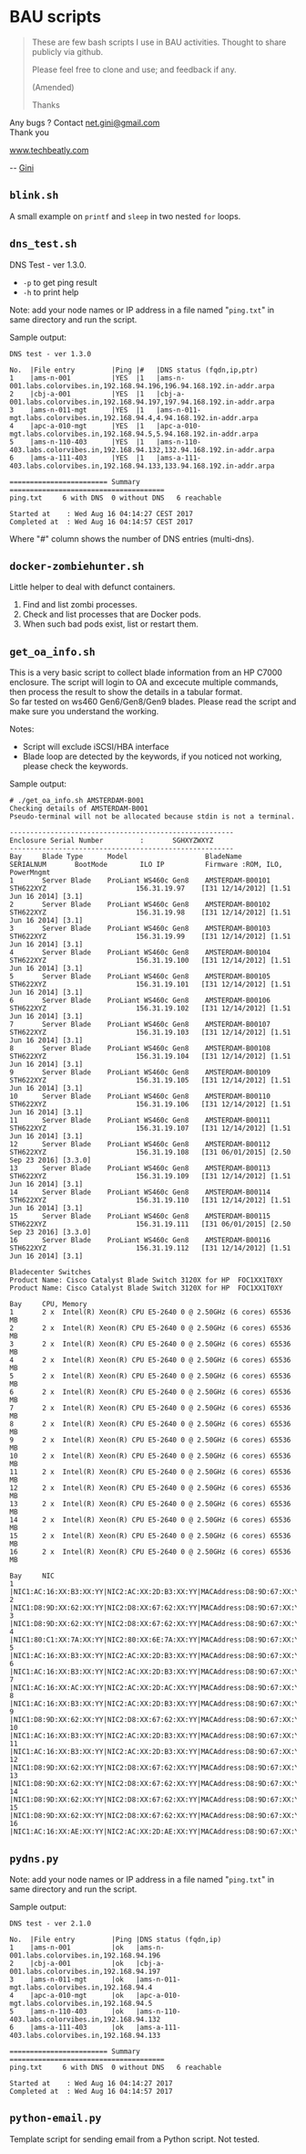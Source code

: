 # BAU scripts

> These are few bash scripts I use in BAU activities. 
> Thought to share publicly via github.
> 
> Please feel free to clone and use; and feedback if any.
> 
> (Amended)
> 
> Thanks

Any bugs ? Contact net.gini@gmail.com  
Thank you

www.techbeatly.com

-- [Gini](@ginigangadharan)

## `blink.sh`

A small example on `printf` and `sleep` in two nested `for` loops.

## `dns_test.sh`

DNS Test - ver 1.3.0.
- `-p` to get ping result
- `-h` to print help

Note:
add your node names or IP address in a file named "`ping.txt`" in same
directory and run the script.

Sample output:
```
DNS test - ver 1.3.0

No.  |File entry         |Ping |#   |DNS status (fqdn,ip,ptr)
1    |ams-n-001          |YES  |1   |ams-n-001.labs.colorvibes.in,192.168.94.196,196.94.168.192.in-addr.arpa
2    |cbj-a-001          |YES  |1   |cbj-a-001.labs.colorvibes.in,192.168.94.197,197.94.168.192.in-addr.arpa
3    |ams-n-011-mgt      |YES  |1   |ams-n-011-mgt.labs.colorvibes.in,192.168.94.4,4.94.168.192.in-addr.arpa
4    |apc-a-010-mgt      |YES  |1   |apc-a-010-mgt.labs.colorvibes.in,192.168.94.5,5.94.168.192.in-addr.arpa
5    |ams-n-110-403      |YES  |1   |ams-n-110-403.labs.colorvibes.in,192.168.94.132,132.94.168.192.in-addr.arpa
6    |ams-a-111-403      |YES  |1   |ams-a-111-403.labs.colorvibes.in,192.168.94.133,133.94.168.192.in-addr.arpa

======================== Summary ======================================
ping.txt	 6 with DNS	 0 without DNS	 6 reachable

Started at    : Wed Aug 16 04:14:27 CEST 2017
Completed at  : Wed Aug 16 04:14:57 CEST 2017
```
Where "#" column shows the number of DNS entries (multi-dns).

## `docker-zombiehunter.sh`

Little helper to deal with defunct containers.

1. Find and list zombi processes.
2. Check and list processes that are Docker pods.
3. When such bad pods exist, list or restart them.

## `get_oa_info.sh`

This is a very basic script to collect blade information from an HP C7000
enclosure.  The script will login to OA and excecute multiple commands,
then process the result to show the details in a tabular format.  
So far tested on ws460 Gen6/Gen8/Gen9 blades.
Please read the script and make sure you understand the working.

Notes:
- Script will exclude iSCSI/HBA interface
- Blade loop are detected by the keywords,
  if you noticed not working, please check the keywords.

Sample output:
```
# ./get_oa_info.sh AMSTERDAM-B001
Checking details of AMSTERDAM-B001
Pseudo-terminal will not be allocated because stdin is not a terminal.

-------------------------------------------------------
Enclosure Serial Number         :       SGHXYZWXYZ
-------------------------------------------------------
Bay     Blade Type      Model                   BladeName       SERIALNUM       BootMode        ILO IP          Firmware :ROM, ILO, PowerMngmt
1       Server Blade    ProLiant WS460c Gen8    AMSTERDAM-B00101 STH622XYZ                      156.31.19.97    [I31 12/14/2012] [1.51 Jun 16 2014] [3.1]
2       Server Blade    ProLiant WS460c Gen8    AMSTERDAM-B00102 STH622XYZ                      156.31.19.98    [I31 12/14/2012] [1.51 Jun 16 2014] [3.1]
3       Server Blade    ProLiant WS460c Gen8    AMSTERDAM-B00103 STH622XYZ                      156.31.19.99    [I31 12/14/2012] [1.51 Jun 16 2014] [3.1]
4       Server Blade    ProLiant WS460c Gen8    AMSTERDAM-B00104 STH622XYZ                      156.31.19.100   [I31 12/14/2012] [1.51 Jun 16 2014] [3.1]
5       Server Blade    ProLiant WS460c Gen8    AMSTERDAM-B00105 STH622XYZ                      156.31.19.101   [I31 12/14/2012] [1.51 Jun 16 2014] [3.1]
6       Server Blade    ProLiant WS460c Gen8    AMSTERDAM-B00106 STH622XYZ                      156.31.19.102   [I31 12/14/2012] [1.51 Jun 16 2014] [3.1]
7       Server Blade    ProLiant WS460c Gen8    AMSTERDAM-B00107 STH622XYZ                      156.31.19.103   [I31 12/14/2012] [1.51 Jun 16 2014] [3.1]
8       Server Blade    ProLiant WS460c Gen8    AMSTERDAM-B00108 STH622XYZ                      156.31.19.104   [I31 12/14/2012] [1.51 Jun 16 2014] [3.1]
9       Server Blade    ProLiant WS460c Gen8    AMSTERDAM-B00109 STH622XYZ                      156.31.19.105   [I31 12/14/2012] [1.51 Jun 16 2014] [3.1]
10      Server Blade    ProLiant WS460c Gen8    AMSTERDAM-B00110 STH622XYZ                      156.31.19.106   [I31 12/14/2012] [1.51 Jun 16 2014] [3.1]
11      Server Blade    ProLiant WS460c Gen8    AMSTERDAM-B00111 STH622XYZ                      156.31.19.107   [I31 12/14/2012] [1.51 Jun 16 2014] [3.1]
12      Server Blade    ProLiant WS460c Gen8    AMSTERDAM-B00112 STH622XYZ                      156.31.19.108   [I31 06/01/2015] [2.50 Sep 23 2016] [3.3.0]
13      Server Blade    ProLiant WS460c Gen8    AMSTERDAM-B00113 STH622XYZ                      156.31.19.109   [I31 12/14/2012] [1.51 Jun 16 2014] [3.1]
14      Server Blade    ProLiant WS460c Gen8    AMSTERDAM-B00114 STH622XYZ                      156.31.19.110   [I31 12/14/2012] [1.51 Jun 16 2014] [3.1]
15      Server Blade    ProLiant WS460c Gen8    AMSTERDAM-B00115 STH622XYZ                      156.31.19.111   [I31 06/01/2015] [2.50 Sep 23 2016] [3.3.0]
16      Server Blade    ProLiant WS460c Gen8    AMSTERDAM-B00116 STH622XYZ                      156.31.19.112   [I31 12/14/2012] [1.51 Jun 16 2014] [3.1]

Bladecenter Switches
Product Name: Cisco Catalyst Blade Switch 3120X for HP  FOC1XX1T0XY
Product Name: Cisco Catalyst Blade Switch 3120X for HP  FOC1XX1T0XY

Bay     CPU, Memory
1       2 x  Intel(R) Xeon(R) CPU E5-2640 0 @ 2.50GHz (6 cores) 65536 MB
2       2 x  Intel(R) Xeon(R) CPU E5-2640 0 @ 2.50GHz (6 cores) 65536 MB
3       2 x  Intel(R) Xeon(R) CPU E5-2640 0 @ 2.50GHz (6 cores) 65536 MB
4       2 x  Intel(R) Xeon(R) CPU E5-2640 0 @ 2.50GHz (6 cores) 65536 MB
5       2 x  Intel(R) Xeon(R) CPU E5-2640 0 @ 2.50GHz (6 cores) 65536 MB
6       2 x  Intel(R) Xeon(R) CPU E5-2640 0 @ 2.50GHz (6 cores) 65536 MB
7       2 x  Intel(R) Xeon(R) CPU E5-2640 0 @ 2.50GHz (6 cores) 65536 MB
8       2 x  Intel(R) Xeon(R) CPU E5-2640 0 @ 2.50GHz (6 cores) 65536 MB
9       2 x  Intel(R) Xeon(R) CPU E5-2640 0 @ 2.50GHz (6 cores) 65536 MB
10      2 x  Intel(R) Xeon(R) CPU E5-2640 0 @ 2.50GHz (6 cores) 65536 MB
11      2 x  Intel(R) Xeon(R) CPU E5-2640 0 @ 2.50GHz (6 cores) 65536 MB
12      2 x  Intel(R) Xeon(R) CPU E5-2640 0 @ 2.50GHz (6 cores) 65536 MB
13      2 x  Intel(R) Xeon(R) CPU E5-2640 0 @ 2.50GHz (6 cores) 65536 MB
14      2 x  Intel(R) Xeon(R) CPU E5-2640 0 @ 2.50GHz (6 cores) 65536 MB
15      2 x  Intel(R) Xeon(R) CPU E5-2640 0 @ 2.50GHz (6 cores) 65536 MB
16      2 x  Intel(R) Xeon(R) CPU E5-2640 0 @ 2.50GHz (6 cores) 65536 MB

Bay     NIC
1       |NIC1:AC:16:XX:B3:XX:YY|NIC2:AC:XX:2D:B3:XX:YY|MACAddress:D8:9D:67:XX:YY:ZZ
2       |NIC1:D8:9D:XX:62:XX:YY|NIC2:D8:XX:67:62:XX:YY|MACAddress:D8:9D:67:XX:YY:ZZ
3       |NIC1:D8:9D:XX:62:XX:YY|NIC2:D8:XX:67:62:XX:YY|MACAddress:D8:9D:67:XX:YY:ZZ
4       |NIC1:80:C1:XX:7A:XX:YY|NIC2:80:XX:6E:7A:XX:YY|MACAddress:D8:9D:67:XX:YY:ZZ
5       |NIC1:AC:16:XX:B3:XX:YY|NIC2:AC:XX:2D:B3:XX:YY|MACAddress:D8:9D:67:XX:YY:ZZ
6       |NIC1:AC:16:XX:B3:XX:YY|NIC2:AC:XX:2D:B3:XX:YY|MACAddress:D8:9D:67:XX:YY:ZZ
7       |NIC1:AC:16:XX:AC:XX:YY|NIC2:AC:XX:2D:AC:XX:YY|MACAddress:D8:9D:67:XX:YY:ZZ
8       |NIC1:AC:16:XX:B3:XX:YY|NIC2:AC:XX:2D:B3:XX:YY|MACAddress:D8:9D:67:XX:YY:ZZ
9       |NIC1:D8:9D:XX:62:XX:YY|NIC2:D8:XX:67:62:XX:YY|MACAddress:D8:9D:67:XX:YY:ZZ
10      |NIC1:AC:16:XX:B3:XX:YY|NIC2:AC:XX:2D:B3:XX:YY|MACAddress:D8:9D:67:XX:YY:ZZ
11      |NIC1:AC:16:XX:B3:XX:YY|NIC2:AC:XX:2D:B3:XX:YY|MACAddress:D8:9D:67:XX:YY:ZZ
12      |NIC1:D8:9D:XX:62:XX:YY|NIC2:D8:XX:67:62:XX:YY|MACAddress:D8:9D:67:XX:YY:ZZ
13      |NIC1:D8:9D:XX:62:XX:YY|NIC2:D8:XX:67:62:XX:YY|MACAddress:D8:9D:67:XX:YY:ZZ
14      |NIC1:D8:9D:XX:62:XX:YY|NIC2:D8:XX:67:62:XX:YY|MACAddress:D8:9D:67:XX:YY:ZZ
15      |NIC1:D8:9D:XX:62:XX:YY|NIC2:D8:XX:67:62:XX:YY|MACAddress:D8:9D:67:XX:YY:ZZ
16      |NIC1:AC:16:XX:AE:XX:YY|NIC2:AC:XX:2D:AE:XX:YY|MACAddress:D8:9D:67:XX:YY:ZZ
```

## `pydns.py`

Note:
add your node names or IP address in a file named "`ping.txt`" in same
directory and run the script.

Sample output:
```
DNS test - ver 2.1.0

No.  |File entry         |Ping |DNS status (fqdn,ip)
1    |ams-n-001          |ok   |ams-n-001.labs.colorvibes.in,192.168.94.196
2    |cbj-a-001          |ok   |cbj-a-001.labs.colorvibes.in,192.168.94.197
3    |ams-n-011-mgt      |ok   |ams-n-011-mgt.labs.colorvibes.in,192.168.94.4
4    |apc-a-010-mgt      |ok   |apc-a-010-mgt.labs.colorvibes.in,192.168.94.5
5    |ams-n-110-403      |ok   |ams-n-110-403.labs.colorvibes.in,192.168.94.132
6    |ams-a-111-403      |ok   |ams-a-111-403.labs.colorvibes.in,192.168.94.133

======================== Summary ======================================
ping.txt	 6 with DNS	 0 without DNS	 6 reachable

Started at    : Wed Aug 16 04:14:27 2017
Completed at  : Wed Aug 16 04:14:57 2017
```

## `python-email.py`

Template script for sending email from a Python script. Not tested.

